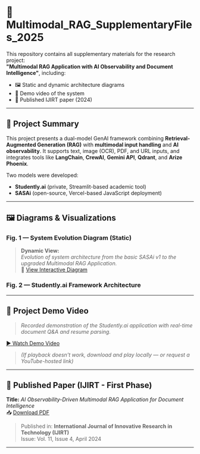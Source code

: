 # 📂 Multimodal_RAG_SupplementaryFiles_2025

This repository contains all supplementary materials for the research project:  
**"Multimodal RAG Application with AI Observability and Document Intelligence"**, including:
- 🖼️ Static and dynamic architecture diagrams
- 🎥 Demo video of the system
- 📄 Published IJIRT paper (2024)

---

## 📖 Project Summary

This project presents a dual-model GenAI framework combining **Retrieval-Augmented Generation (RAG)** with **multimodal input handling** and **AI observability**. It supports text, image (OCR), PDF, and URL inputs, and integrates tools like **LangChain**, **CrewAI**, **Gemini API**, **Qdrant**, and **Arize Phoenix**.

Two models were developed:
- **Studently.ai** (private, Streamlit-based academic tool)
- **SASAi** (open-source, Vercel-based JavaScript deployment)

---

## 🖼️ Diagrams & Visualizations

### Fig. 1 — System Evolution Diagram (Static)

> **Dynamic View:**  
> *Evolution of system architecture from the basic SASAi v1 to the upgraded Multimodal RAG Application.*  
> 🔗 [View Interactive Diagram](https://abs-14.github.io/Multimodal_RAG_SupplementaryFiles_2025/evolution_architecture.html)

### Fig. 2 — Studently.ai Framework Architecture

---

## 🎥 Project Demo Video

> *Recorded demonstration of the Studently.ai application with real-time document Q&A and resume parsing.*

[▶ Watch Demo Video](./media/Multimodal_RAG.mp4)

> *(If playback doesn't work, download and play locally — or request a YouTube-hosted link)*

---

## 📄 Published Paper (IJIRT - First Phase)

**Title:** *AI Observability-Driven Multimodal RAG Application for Document Intelligence*  
📥 [Download PDF](https://github.com/ABS-14/Multimodal_RAG_SupplementaryFiles_2025/blob/main/RAG_Multimodel_ResearchPaper_IJSRET.pdf)

> Published in: **International Journal of Innovative Research in Technology (IJIRT)**  
> Issue: Vol. 11, Issue 4, April 2024

---


